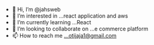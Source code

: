 - 👋 Hi, I’m @jahsweb
- 👀 I’m interested in ...react application and aws 
- 🌱 I’m currently learning ...React
- 💞️ I’m looking to collaborate on ...e commerce platform
- 📫 How to reach me ...otijaja1@gmail.com

<!---
jahsweb/jahsweb is a ✨ special ✨ repository because its `README.md` (this file) appears on your GitHub profile.
You can click the Preview link to take a look at your changes.
--->
